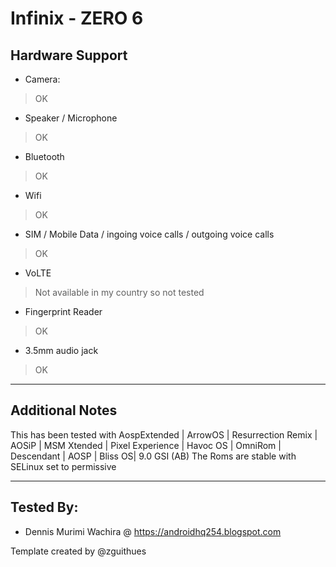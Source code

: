 # Infinix - ZERO 6

## Hardware Support

* Camera:
> OK

* Speaker / Microphone
> OK

* Bluetooth
> OK

* Wifi
> OK

* SIM / Mobile Data / ingoing voice calls / outgoing voice calls
> OK

* VoLTE
> Not available in my country so not tested 

* Fingerprint Reader
> OK

* 3.5mm audio jack
> OK

***
## Additional Notes

This has been tested with AospExtended | ArrowOS | Resurrection Remix | AOSiP | MSM Xtended | Pixel Experience | Havoc OS | OmniRom | Descendant | AOSP | Bliss OS| 9.0 GSI (AB)
The Roms are stable with SELinux set to permissive


***


## Tested By:
* Dennis Murimi Wachira @ https://androidhq254.blogspot.com


Template created by @zguithues